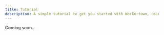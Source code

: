 ```yaml
---
title: Tutorial
description: A simple tutorial to get you started with Workertown, using the @workertown/files package.
---
```


Coming soon...
